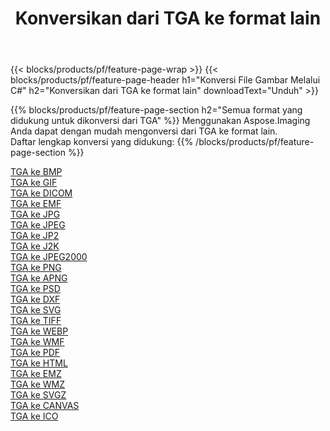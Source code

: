 ﻿---
title: Konversikan dari TGA ke format lain 
weight: 3920
url: /id/java/conversion/from/tga 
lang: id
langdirlevel: 2
locales: zh-hans,ja,it,ru,de,es,fr,nl,id,lt,pl,pt,vi,tr,ko,zh-hant,ar,hi,th,sv,cs,uk,he
description: Menggunakan Aspose.Imaging Anda dapat dengan mudah mengonversi dari TGA ke format lain
---

{{< blocks/products/pf/feature-page-wrap >}}
{{< blocks/products/pf/feature-page-header h1="Konversi File Gambar Melalui C#" h2="Konversikan dari TGA ke format lain" downloadText="Unduh" >}}


{{% blocks/products/pf/feature-page-section  h2="Semua format yang didukung untuk dikonversi dari TGA" %}}
Menggunakan Aspose.Imaging Anda dapat dengan mudah mengonversi dari TGA ke format lain.
<br/>
Daftar lengkap konversi yang didukung:
{{% /blocks/products/pf/feature-page-section %}}
<div class="container-fluid productfamilypage bg-gray">
    <div class="convertypes bg-gray agp-content section">
        <div class="container">
		<div class="row other-converters">
		    <div class='col-md-2 other-converter remove-lp remove-rp'><a href="/imaging/id/java/conversion/tga-to-bmp" >TGA ke BMP</a></div><div class='col-md-2 other-converter remove-lp remove-rp'><a href="/imaging/id/java/conversion/tga-to-gif" >TGA ke GIF</a></div><div class='col-md-2 other-converter remove-lp remove-rp'><a href="/imaging/id/java/conversion/tga-to-dicom" >TGA ke DICOM</a></div><div class='col-md-2 other-converter remove-lp remove-rp'><a href="/imaging/id/java/conversion/tga-to-emf" >TGA ke EMF</a></div><div class='col-md-2 other-converter remove-lp remove-rp'><a href="/imaging/id/java/conversion/tga-to-jpg" >TGA ke JPG</a></div><div class='col-md-2 other-converter remove-lp remove-rp'><a href="/imaging/id/java/conversion/tga-to-jpeg" >TGA ke JPEG</a></div><div class='col-md-2 other-converter remove-lp remove-rp'><a href="/imaging/id/java/conversion/tga-to-jp2" >TGA ke JP2</a></div><div class='col-md-2 other-converter remove-lp remove-rp'><a href="/imaging/id/java/conversion/tga-to-j2k" >TGA ke J2K</a></div><div class='col-md-2 other-converter remove-lp remove-rp'><a href="/imaging/id/java/conversion/tga-to-jpeg2000" >TGA ke JPEG2000</a></div><div class='col-md-2 other-converter remove-lp remove-rp'><a href="/imaging/id/java/conversion/tga-to-png" >TGA ke PNG</a></div><div class='col-md-2 other-converter remove-lp remove-rp'><a href="/imaging/id/java/conversion/tga-to-apng" >TGA ke APNG</a></div><div class='col-md-2 other-converter remove-lp remove-rp'><a href="/imaging/id/java/conversion/tga-to-psd" >TGA ke PSD</a></div><div class='col-md-2 other-converter remove-lp remove-rp'><a href="/imaging/id/java/conversion/tga-to-dxf" >TGA ke DXF</a></div><div class='col-md-2 other-converter remove-lp remove-rp'><a href="/imaging/id/java/conversion/tga-to-svg" >TGA ke SVG</a></div><div class='col-md-2 other-converter remove-lp remove-rp'><a href="/imaging/id/java/conversion/tga-to-tiff" >TGA ke TIFF</a></div><div class='col-md-2 other-converter remove-lp remove-rp'><a href="/imaging/id/java/conversion/tga-to-webp" >TGA ke WEBP</a></div><div class='col-md-2 other-converter remove-lp remove-rp'><a href="/imaging/id/java/conversion/tga-to-wmf" >TGA ke WMF</a></div><div class='col-md-2 other-converter remove-lp remove-rp'><a href="/imaging/id/java/conversion/tga-to-pdf" >TGA ke PDF</a></div><div class='col-md-2 other-converter remove-lp remove-rp'><a href="/imaging/id/java/conversion/tga-to-html" >TGA ke HTML</a></div><div class='col-md-2 other-converter remove-lp remove-rp'><a href="/imaging/id/java/conversion/tga-to-emz" >TGA ke EMZ</a></div><div class='col-md-2 other-converter remove-lp remove-rp'><a href="/imaging/id/java/conversion/tga-to-wmz" >TGA ke WMZ</a></div><div class='col-md-2 other-converter remove-lp remove-rp'><a href="/imaging/id/java/conversion/tga-to-svgz" >TGA ke SVGZ</a></div><div class='col-md-2 other-converter remove-lp remove-rp'><a href="/imaging/id/java/conversion/tga-to-canvas" >TGA ke CANVAS</a></div><div class='col-md-2 other-converter remove-lp remove-rp'><a href="/imaging/id/java/conversion/tga-to-ico" >TGA ke ICO</a></div>
                </div>
        </div>
    </div>
</div>
<br/>

